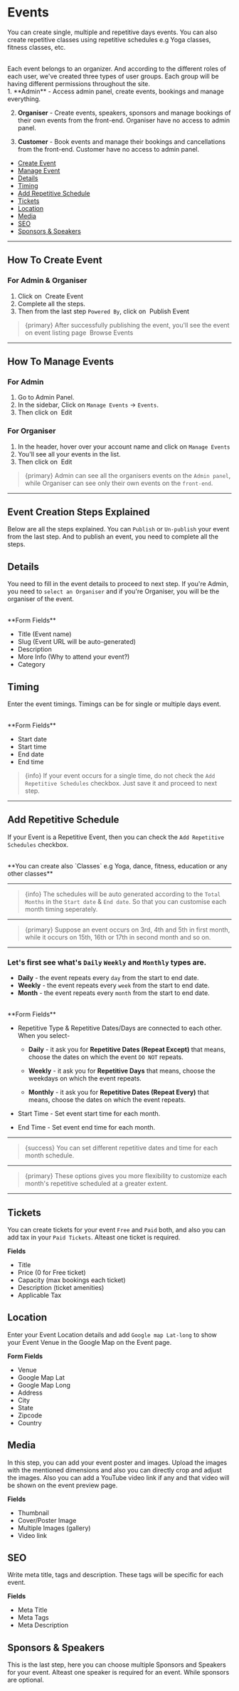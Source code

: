 # Events

You can create single, multiple and repetitive days events. You can also create repetitive classes using repetitive schedules e.g Yoga classes, fitness classes, etc.

<br>
Each event belongs to an organizer. And according to the different roles of each user, we've created three types of user groups. Each group will be having different permissions throughout the site.

<br>
1. **Admin** - Access admin panel, create events, bookings and manage everything.

2. **Organiser** - Create events, speakers, sponsors and manage bookings of their own events from the front-end. Organiser have no access to admin panel.

3. **Customer** - Book events and manage their bookings and cancellations from the front-end. Customer have no access to admin panel.



- [Create Event](#Create-Event)
- [Manage Event](#Manage-Event)
- [Details](#Details)
- [Timing](#Timing)
- [Add Repetitive Schedule](#Add-Repetitive-Schedule)
- [Tickets](#Tickets)
- [Location](#Location)
- [Media](#Media)
- [SEO](#SEO)
- [Sponsors & Speakers](#Sponsors-Speakers)

---


<a name="Create-Event"></a>
## How To Create Event

### For Admin & Organiser

1. Click on &nbsp;<larecipe-button type="primary" size="sm" rounded>Create Event</larecipe-button>
2. Complete all the steps.
3. Then from the last step `Powered By`, click on &nbsp;<larecipe-button type="success" size="sm" rounded>Publish Event</larecipe-button>


> {primary} After successfully publishing the event, you'll see the event on event listing page &nbsp;<larecipe-button type="secondary" size="sm" rounded>Browse Events</larecipe-button>


---


<a name="Manage-Event"></a>
## How To Manage Events

### For Admin

1. Go to Admin Panel.
2. In the sidebar, Click on `Manage Events` -> `Events`.
3. Then click on &nbsp;<larecipe-button type="primary" size="sm" rounded>Edit</larecipe-button>


### For Organiser

1. In the header, hover over your account name and click on `Manage Events` 
2. You'll see all your events in the list.
3. Then click on &nbsp;<larecipe-button type="primary" size="sm" rounded>Edit</larecipe-button>


> {primary} Admin can see all the organisers events on the `Admin panel`, while Organiser can see only their own events on the `front-end`.


---


## Event Creation Steps Explained

Below are all the steps explained. You can `Publish` or `Un-publish` your event from the last step. And to publish an event, you need to complete all the steps.


<a name="Details"></a>
## Details

You need to fill in the event details to proceed to next step. If you're Admin, you need to `select an Organiser` and if you're Organiser, you will be the organiser of the event.

<br>
**Form Fields**

- Title (Event name)
- Slug  (Event URL will be auto-generated)
- Description
- More Info (Why to attend your event?)
- Category



<a name="Timing"></a>
## Timing

Enter the event timings. Timings can be for single or multiple days event.

<br>
**Form Fields**

- Start date
- Start time
- End date
- End time

>{info} If your event occurs for a single time, do not check the `Add Repetitive Schedules` checkbox. Just save it and proceed to next step. 


---

<a name="Add-Repetitive-Schedule"></a>
## Add Repetitive Schedule

If your Event is a Repetitive Event, then you can check the `Add Repetitive Schedules` checkbox. 

<br>
**You can create also `Classes` e.g Yoga, dance, fitness, education or any other classes**

---

>{info} The schedules will be auto generated according to the `Total Months` in the `Start date` & `End date`. So that you can customise each month timing seperately.

---
>{primary} Suppose an event occurs on 3rd, 4th and 5th in first month, while it occurs on 15th, 16th or 17th in second month and so on.

---

### Let's first see what's `Daily` `Weekly` and `Monthly` types are.

- **Daily** - the event repeats every `day` from the start to end date.
- **Weekly** - the event repeats every `week` from the start to end date.
- **Month** - the event repeats every `month` from the start to end date.


<br>
**Form Fields**

- Repetitive Type & Repetitive Dates/Days are connected to each other. When you select-
    
    - **Daily** - it ask you for **Repetitive Dates (Repeat Except)** that means, choose the dates on which the event `DO NOT` repeats.

    - **Weekly** - it ask you for **Repetitive Days** that means, choose the weekdays on which the event repeats.
    
    - **Monthly** - it ask you for **Repetitive Dates (Repeat Every)** that means, choose the dates on which the event repeats.

- Start Time - Set event start time for each month.
- End Time - Set event end time for each month.

---

>{success} You can set different repetitive dates and time for each month schedule.

---

> {primary} These options gives you more flexibility to customize each month's repetitive scheduled at a greater extent.

---



<a name="Tickets"></a>
## Tickets

You can create tickets for your event `Free` and `Paid` both, and also you can add tax in your `Paid Tickets`. Alteast one ticket is required.

**Fields**

- Title
- Price (0 for Free ticket)
- Capacity (max bookings each ticket)
- Description (ticket amenities)
- Applicable Tax



<a name="Location"></a>
## Location

Enter your Event Location details and add `Google map Lat-long` to show your Event Venue in the Google Map on the Event page.

**Form Fields**

- Venue
- Google Map Lat
- Google Map Long
- Address
- City
- State
- Zipcode
- Country


<a name="Media"></a>
## Media

In this step, you can add your event poster and images. Upload the images with the mentioned dimensions and also you can directly crop and adjust the images.
Also you can add a YouTube video link if any and that video will be shown on the event preview page.

**Fields**

- Thumbnail
- Cover/Poster Image
- Multiple Images (gallery)
- Video link


<a name="SEO"></a>
## SEO

Write meta title, tags and description. These tags will be specific for each event. 

**Fields**

- Meta Title
- Meta Tags
- Meta Description


<a name="Sponsors-Speakers"></a>
## Sponsors & Speakers

This is the last step, here you can choose multiple Sponsors and Speakers for your event. Alteast one speaker is required for an event. While sponsors are optional.